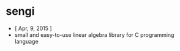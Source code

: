 # sengi

- [ Apr, 9, 2015 ]
- small and easy-to-use linear algebra library for C programming language
